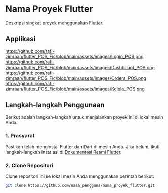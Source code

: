 # Nama Proyek Flutter

Deskripsi singkat proyek menggunakan Flutter.

## Applikasi
https://github.com/rafi-zimraan/flutter_POS_Fic/blob/main/assets/images/Login_POS.png
<br>
https://github.com/rafi-zimraan/flutter_POS_Fic/blob/main/assets/images/Dashboard_POS.png
<br>
https://github.com/rafi-zimraan/flutter_POS_Fic/blob/main/assets/images/Orders_POS.png
<br>
https://github.com/rafi-zimraan/flutter_POS_Fic/blob/main/assets/images/Kelola_POS.png

## Langkah-langkah Penggunaan

Berikut adalah langkah-langkah untuk menjalankan proyek ini di lokal mesin Anda.

### 1. Prasyarat

Pastikan telah menginstal Flutter dan Dart di mesin Anda. Jika belum, ikuti langkah-langkah instalasi di [Dokumentasi Resmi Flutter](https://flutter.dev/docs/get-started/install).

### 2. Clone Repositori

Clone repositori ini ke lokal mesin Anda menggunakan perintah berikut:

```bash
git clone https://github.com/nama_pengguna/nama_proyek_flutter.git

